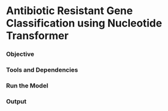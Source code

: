# Antibiotic Resistant Gene Classification using Nucleotide Transformer

### Objective

### Tools and Dependencies

### Run the Model

### Output
